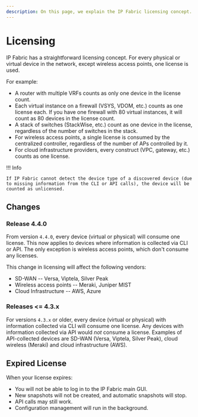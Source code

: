 ```yaml
---
description: On this page, we explain the IP Fabric licensing concept.
---
```


# Licensing

IP Fabric has a straightforward licensing concept. For every physical or virtual device in the network, except wireless access points, one license is used.

For example:

* A router with multiple VRFs counts as only one device in the license count.
* Each virtual instance on a firewall (VSYS, VDOM, etc.) counts as one license each. If you have one firewall with 80 virtual instances, it will count as 80 devices in the license count.
* A stack of switches (StackWise, etc.) count as one device in the license, regardless of the number of switches in the stack.
* For wireless access points, a single license is consumed by the centralized controller, regardless of the number of APs controlled by it.
* For cloud infrastructure providers, every construct (VPC, gateway, etc.) counts as one license.

!!! Info

	If IP Fabric cannot detect the device type of a discovered device (due to missing information from the CLI or API calls), the device will be counted as unlicensed.

## Changes

### Release 4.4.0

From version `4.4.0`, every device (virtual or physical) will consume one license. This now applies to devices where information is collected via CLI or API. The only exception is wireless access points, which don't consume any licenses.

This change in licensing will affect the following vendors:

* SD-WAN -- Versa, Viptela, Silver Peak
* Wireless access points -- Meraki, Juniper MIST
* Cloud Infrastructure -- AWS, Azure

### Releases <= 4.3.x

For versions `4.3.x` or older, every device (virtual or physical) with information collected via CLI will consume one license. Any devices with information collected via API would _not_ consume a license. Examples of API-collected devices are SD-WAN (Versa, Viptela, Silver Peak), cloud wireless (Meraki) and cloud infrastructure (AWS).

## Expired License

When your license expires:

* You will not be able to log in to the IP Fabric main GUI.
* New snapshots will not be created, and automatic snapshots will stop.
* API calls may still work.
* Configuration management will run in the background.
